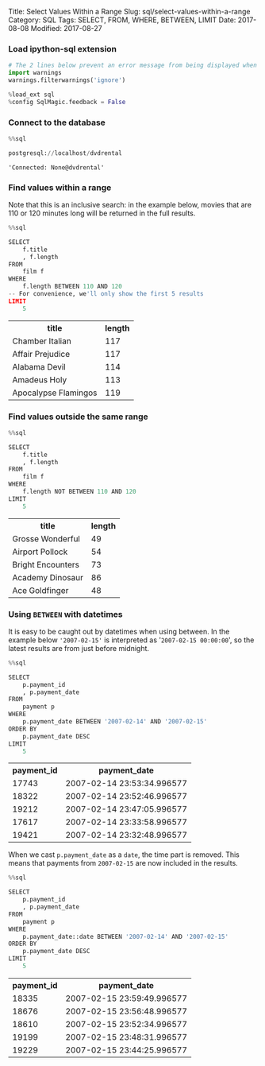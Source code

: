 Title: Select Values Within a Range
Slug: sql/select-values-within-a-range
Category: SQL
Tags: SELECT, FROM, WHERE, BETWEEN, LIMIT
Date: 2017-08-08
Modified: 2017-08-27

### Load ipython-sql extension


```python
# The 2 lines below prevent an error message from being displayed when we run %load_ext sql
import warnings
warnings.filterwarnings('ignore')

%load_ext sql
%config SqlMagic.feedback = False
```

### Connect to the database


```python
%%sql

postgresql://localhost/dvdrental
```




    'Connected: None@dvdrental'



### Find values within a range
Note that this is an inclusive search: in the example below, movies that are 110 or 120 minutes long will be returned in the full results.


```python
%%sql

SELECT
    f.title
    , f.length
FROM
    film f
WHERE
    f.length BETWEEN 110 AND 120
-- For convenience, we'll only show the first 5 results
LIMIT
    5
```




<table>
    <tr>
        <th>title</th>
        <th>length</th>
    </tr>
    <tr>
        <td>Chamber Italian</td>
        <td>117</td>
    </tr>
    <tr>
        <td>Affair Prejudice</td>
        <td>117</td>
    </tr>
    <tr>
        <td>Alabama Devil</td>
        <td>114</td>
    </tr>
    <tr>
        <td>Amadeus Holy</td>
        <td>113</td>
    </tr>
    <tr>
        <td>Apocalypse Flamingos</td>
        <td>119</td>
    </tr>
</table>



### Find values outside the same range


```python
%%sql

SELECT
    f.title
    , f.length
FROM
    film f
WHERE
    f.length NOT BETWEEN 110 AND 120
LIMIT
    5
```




<table>
    <tr>
        <th>title</th>
        <th>length</th>
    </tr>
    <tr>
        <td>Grosse Wonderful</td>
        <td>49</td>
    </tr>
    <tr>
        <td>Airport Pollock</td>
        <td>54</td>
    </tr>
    <tr>
        <td>Bright Encounters</td>
        <td>73</td>
    </tr>
    <tr>
        <td>Academy Dinosaur</td>
        <td>86</td>
    </tr>
    <tr>
        <td>Ace Goldfinger</td>
        <td>48</td>
    </tr>
</table>



### Using `BETWEEN` with datetimes
It is easy to be caught out by datetimes when using between. In the example below `'2007-02-15'` is interpreted as '`2007-02-15 00:00:00`', so the latest results are from just before midnight.


```python
%%sql

SELECT
    p.payment_id
    , p.payment_date
FROM
    payment p
WHERE
    p.payment_date BETWEEN '2007-02-14' AND '2007-02-15'
ORDER BY
    p.payment_date DESC
LIMIT
    5
```




<table>
    <tr>
        <th>payment_id</th>
        <th>payment_date</th>
    </tr>
    <tr>
        <td>17743</td>
        <td>2007-02-14 23:53:34.996577</td>
    </tr>
    <tr>
        <td>18322</td>
        <td>2007-02-14 23:52:46.996577</td>
    </tr>
    <tr>
        <td>19212</td>
        <td>2007-02-14 23:47:05.996577</td>
    </tr>
    <tr>
        <td>17617</td>
        <td>2007-02-14 23:33:58.996577</td>
    </tr>
    <tr>
        <td>19421</td>
        <td>2007-02-14 23:32:48.996577</td>
    </tr>
</table>



When we cast `p.payment_date` as a `date`, the time part is removed. This means that payments from `2007-02-15` are now included in the results.


```python
%%sql

SELECT
    p.payment_id
    , p.payment_date
FROM
    payment p
WHERE
    p.payment_date::date BETWEEN '2007-02-14' AND '2007-02-15'
ORDER BY
    p.payment_date DESC
LIMIT
    5
```




<table>
    <tr>
        <th>payment_id</th>
        <th>payment_date</th>
    </tr>
    <tr>
        <td>18335</td>
        <td>2007-02-15 23:59:49.996577</td>
    </tr>
    <tr>
        <td>18676</td>
        <td>2007-02-15 23:56:48.996577</td>
    </tr>
    <tr>
        <td>18610</td>
        <td>2007-02-15 23:52:34.996577</td>
    </tr>
    <tr>
        <td>19199</td>
        <td>2007-02-15 23:48:31.996577</td>
    </tr>
    <tr>
        <td>19229</td>
        <td>2007-02-15 23:44:25.996577</td>
    </tr>
</table>


